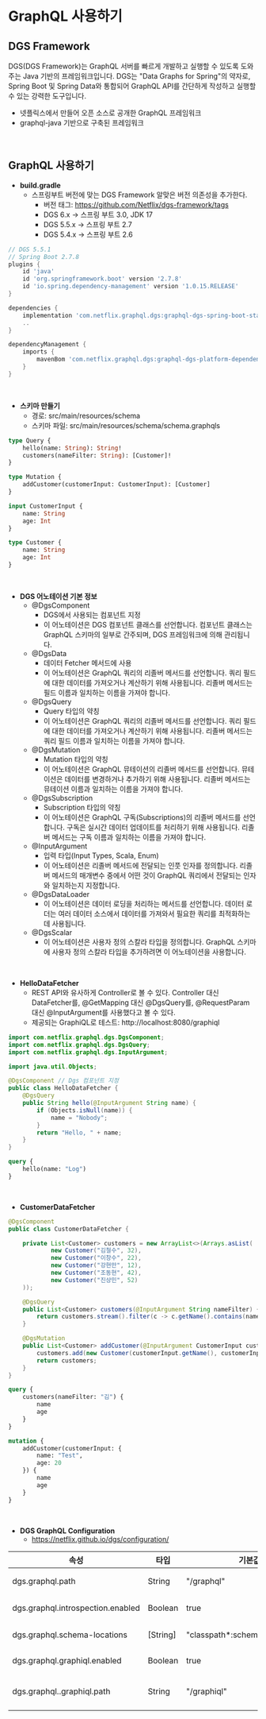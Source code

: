 # GraphQL 사용하기

## DGS Framework

DGS(DGS Framework)는 GraphQL 서버를 빠르게 개발하고 실행할 수 있도록 도와주는 Java 기반의 프레임워크입니다. DGS는 "Data Graphs for Spring"의 약자로, Spring Boot 및 Spring Data와 통합되어 GraphQL API를 간단하게 작성하고 실행할 수 있는 강력한 도구입니다.  
 - 넷플릭스에서 만들어 오픈 소스로 공개한 GraphQL 프레임워크
 - graphql-java 기반으로 구축된 프레임워크

<br/>

## GraphQL 사용하기

 - __build.gradle__
    - 스프링부트 버전에 맞는 DGS Framework 알맞은 버전 의존성을 추가한다.
        - 버전 태그: https://github.com/Netflix/dgs-framework/tags
        - DGS 6.x -> 스프링 부트 3.0, JDK 17
        - DGS 5.5.x -> 스프링 부트 2.7
        - DGS 5.4.x -> 스프링 부트 2.6
```gradle
// DGS 5.5.1
// Spring Boot 2.7.8
plugins {
	id 'java'
	id 'org.springframework.boot' version '2.7.8'
	id 'io.spring.dependency-management' version '1.0.15.RELEASE'
}

dependencies {
	implementation 'com.netflix.graphql.dgs:graphql-dgs-spring-boot-starter:5.5.1'
	..
}

dependencyManagement {
	imports {
		mavenBom 'com.netflix.graphql.dgs:graphql-dgs-platform-dependencies:5.5.1'
	}
}
```

<br/>

 - __스키마 만들기__
    - 경로: src/main/resources/schema
    - 스키마 파일: src/main/resources/schema/schema.graphqls
```graphql
type Query {
    hello(name: String): String!
    customers(nameFilter: String): [Customer]!
}

type Mutation {
    addCustomer(customerInput: CustomerInput): [Customer]
}

input CustomerInput {
    name: String
    age: Int
}

type Customer {
    name: String
    age: Int
}
```

<br/>

 - __DGS 어노테이션 기본 정보__
    - @DgsComponent
        - DGS에서 사용되는 컴포넌트 지정
        - 이 어노테이션은 DGS 컴포넌트 클래스를 선언합니다. 컴포넌트 클래스는 GraphQL 스키마의 일부로 간주되며, DGS 프레임워크에 의해 관리됩니다.
    - @DgsData
        - 데이터 Fetcher 메서드에 사용
        - 이 어노테이션은 GraphQL 쿼리의 리졸버 메서드를 선언합니다. 쿼리 필드에 대한 데이터를 가져오거나 계산하기 위해 사용됩니다. 리졸버 메서드는 필드 이름과 일치하는 이름을 가져야 합니다.
    - @DgsQuery
        - Query 타입의 약칭
        - 이 어노테이션은 GraphQL 쿼리의 리졸버 메서드를 선언합니다. 쿼리 필드에 대한 데이터를 가져오거나 계산하기 위해 사용됩니다. 리졸버 메서드는 쿼리 필드 이름과 일치하는 이름을 가져야 합니다.
    - @DgsMutation
        - Mutation 타입의 약칭
        - 이 어노테이션은 GraphQL 뮤테이션의 리졸버 메서드를 선언합니다. 뮤테이션은 데이터를 변경하거나 추가하기 위해 사용됩니다. 리졸버 메서드는 뮤테이션 이름과 일치하는 이름을 가져야 합니다.
    - @DgsSubscription
        - Subscription 타입의 약칭
        - 이 어노테이션은 GraphQL 구독(Subscriptions)의 리졸버 메서드를 선언합니다. 구독은 실시간 데이터 업데이트를 처리하기 위해 사용됩니다. 리졸버 메서드는 구독 이름과 일치하는 이름을 가져야 합니다.
    - @InputArgument
        - 입력 타입(Input Types, Scala, Enum)
        - 이 어노테이션은 리졸버 메서드에 전달되는 인풋 인자를 정의합니다. 리졸버 메서드의 매개변수 중에서 어떤 것이 GraphQL 쿼리에서 전달되는 인자와 일치하는지 지정합니다.
    - @DgsDataLoader
        - 이 어노테이션은 데이터 로딩을 처리하는 메서드를 선언합니다. 데이터 로더는 여러 데이터 소스에서 데이터를 가져와서 필요한 쿼리를 최적화하는 데 사용됩니다.
    - @DgsScalar
        - 이 어노테이션은 사용자 정의 스칼라 타입을 정의합니다. GraphQL 스키마에 사용자 정의 스칼라 타입을 추가하려면 이 어노테이션을 사용합니다.

<br/>

 - __HelloDataFetcher__
    - REST API와 유사하게 Controller로 볼 수 있다. Controller 대신 DataFetcher를, @GetMapping 대신 @DgsQuery를, @RequestParam 대신 @InputArgument를 사용했다고 볼 수 있다.
    - 제공되는 GraphiQL로 테스트: http://localhost:8080/graphiql
```Java
import com.netflix.graphql.dgs.DgsComponent;
import com.netflix.graphql.dgs.DgsQuery;
import com.netflix.graphql.dgs.InputArgument;

import java.util.Objects;

@DgsComponent // Dgs 컴포넌트 지정
public class HelloDataFetcher {
    @DgsQuery
    public String hello(@InputArgument String name) {
        if (Objects.isNull(name)) {
            name = "Nobody";
        }
        return "Hello, " + name;
    }
}
```
```graphql
query {
    hello(name: "Log")
}
```

<br/>

 - __CustomerDataFetcher__
```Java
@DgsComponent
public class CustomerDataFetcher {

    private List<Customer> customers = new ArrayList<>(Arrays.asList(
            new Customer("김철수", 32),
            new Customer("이창수", 22),
            new Customer("강현만", 12),
            new Customer("조동현", 42),
            new Customer("진상민", 52)
    ));

    @DgsQuery
    public List<Customer> customers(@InputArgument String nameFilter) {
        return customers.stream().filter(c -> c.getName().contains(nameFilter)).collect(Collectors.toList());
    }

    @DgsMutation
    public List<Customer> addCustomer(@InputArgument CustomerInput customerInput) {
        customers.add(new Customer(customerInput.getName(), customerInput.getAge()));
        return customers;
    }
}
```
```graphql
query {
    customers(nameFilter: "김") {
        name
        age
    }
}
```
```graphql
mutation {
    addCustomer(customerInput: {
        name: "Test",
        age: 20
    }) {
        name
        age
    }
}
```

<br/>

 - __DGS GraphQL Configuration__
    - https://netflix.github.io/dgs/configuration/

|속성|타입|기본값|설명|
|---|---|---|---|
|dgs.graphql.path|String|"/graphql"|API 엔드포인트|
|dgs.graphql.introspection.enabled|Boolean|true|스키마 조회 기능|
|dgs.graphql.schema-locations|[String]|"classpath*:schema/**/*.graphql*"|스키마 파일 위치|
|dgs.graphql.graphiql.enabled|Boolean|true|GraphiQL 기능|
|dgs.graphql..graphiql.path|String|"/graphiql"|GraphiQL 엔드포인트|

<br/>


